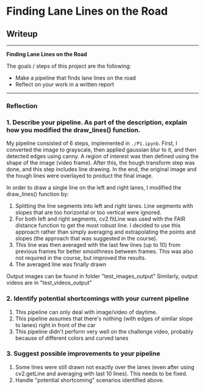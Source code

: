 # **Finding Lane Lines on the Road** 

## Writeup

---

**Finding Lane Lines on the Road**

The goals / steps of this project are the following:
* Make a pipeline that finds lane lines on the road
* Reflect on your work in a written report

---

### Reflection

### 1. Describe your pipeline. As part of the description, explain how you modified the draw_lines() function.

My pipeline consisted of 6 steps, implemented in `./P1.ipynb`. First, I converted the image to grayscale, then applied gaussian blur to it, and then detected edges using canny. A region of interest was then defined using the shape of the image (video frame). After this, the hough transform step was done, and this step includes line drawing. In the end, the original image and the hough lines were overlayed to product the final image.

In order to draw a single line on the left and right lanes, I modified the draw_lines() function by:
1. Splitting the line segments into left and right lanes. Line segments with slopes that are too horizontal or too vertical were ignored.
2. For both left and right segments, cv2.fitLine was used with the FAIR distance function to get the most robust line. I decided to use this approach rather than simply averaging and extrapolating the points and slopes (the approach that was suggested in the course).
3. This line was then averaged with the last few lines (up to 10) from previous frames for better smoothness between frames. This was also not required in the course, but improved the results.
4. The averaged line was finally drawn

Output images can be found in folder "test_images_output"
Similarly, output videos are in "test_videos_output"

### 2. Identify potential shortcomings with your current pipeline

1. This pipeline can only deal with image/video of daytime.
2. This pipeline assumes that there's nothing (with edges of similar slope to lanes) right in front of the car
3. This pipeline didn't perform very well on the challenge video, probably because of different colors and curved lanes


### 3. Suggest possible improvements to your pipeline

1. Some lines were still drawn not exactly over the lanes (even after using cv2.getLine and averaging with last 10 lines). This needs to be fixed.
2. Handle "potential shortcoming" scenarios identified above.
